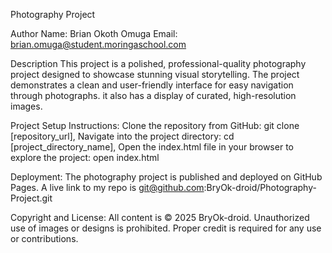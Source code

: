 Photography Project

Author
Name: Brian Okoth Omuga
Email: brian.omuga@student.moringaschool.com

Description
This project is a polished, professional-quality photography project designed to showcase stunning visual storytelling. The project demonstrates a clean and user-friendly interface for easy navigation through photographs.
it also has a display of curated, high-resolution images.

Project Setup Instructions: Clone the repository from GitHub: git clone [repository_url], Navigate into the project directory: cd [project_directory_name], Open the index.html file in your browser to explore the project: open index.html

Deployment: The photography project is published and deployed on GitHub Pages. A live link to my repo is git@github.com:BryOk-droid/Photography-Project.git

Copyright and License: All content is © 2025 BryOk-droid. Unauthorized use of images or designs is prohibited. Proper credit is required for any use or contributions.
